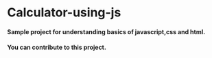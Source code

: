 # Calculator-using-js
#### Sample project for understanding basics of javascript,css and html.

#### You can contribute to this project.
